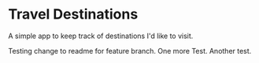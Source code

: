 # Travel Destinations

A simple app to keep track of destinations I'd like to visit.

Testing change to readme for feature branch. One more Test. Another test.
